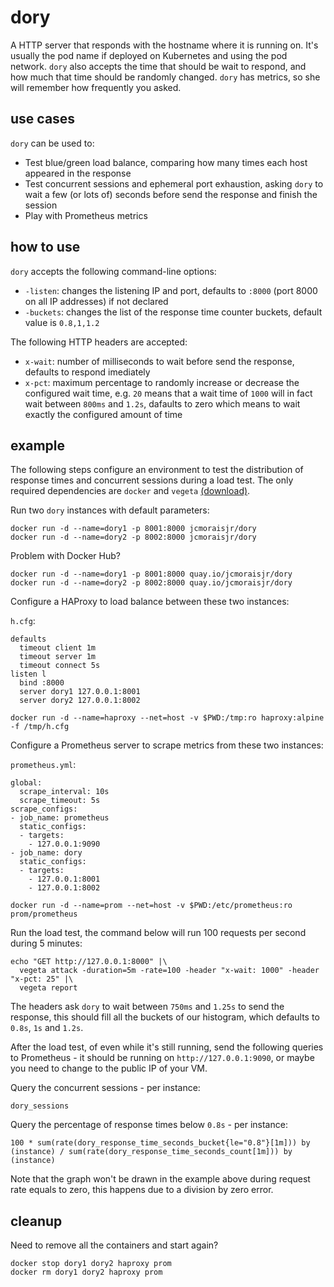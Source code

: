 # dory

A HTTP server that responds with the hostname where it is running on. It's usually the pod name if deployed on Kubernetes and using the pod network. `dory` also accepts the time that should be wait to respond, and how much that time should be randomly changed. `dory` has metrics, so she will remember how frequently you asked.

## use cases

`dory` can be used to:

* Test blue/green load balance, comparing how many times each host appeared in the response
* Test concurrent sessions and ephemeral port exhaustion, asking `dory` to wait a few (or lots of) seconds before send the response and finish the session
* Play with Prometheus metrics

## how to use

`dory` accepts the following command-line options:

* `-listen`: changes the listening IP and port, defaults to `:8000` (port 8000 on all IP addresses) if not declared
* `-buckets`: changes the list of the response time counter buckets, default value is `0.8,1,1.2`

The following HTTP headers are accepted:

* `x-wait`: number of milliseconds to wait before send the response, defaults to respond imediately
* `x-pct`: maximum percentage to randomly increase or decrease the configured wait time, e.g. `20` means that a wait time of `1000` will in fact wait between `800ms` and `1.2s`, dafaults to zero which means to wait exactly the configured amount of time

## example

The following steps configure an environment to test the distribution of response times and concurrent sessions during a load test. The only required dependencies are `docker` and `vegeta` [(download)](https://github.com/tsenart/vegeta/releases).

Run two `dory` instances with default parameters:

```
docker run -d --name=dory1 -p 8001:8000 jcmoraisjr/dory
docker run -d --name=dory2 -p 8002:8000 jcmoraisjr/dory
```

Problem with Docker Hub?

```
docker run -d --name=dory1 -p 8001:8000 quay.io/jcmoraisjr/dory
docker run -d --name=dory2 -p 8002:8000 quay.io/jcmoraisjr/dory
```

Configure a HAProxy to load balance between these two instances:

`h.cfg`:

```
defaults
  timeout client 1m
  timeout server 1m
  timeout connect 5s
listen l
  bind :8000
  server dory1 127.0.0.1:8001
  server dory2 127.0.0.1:8002
```

```
docker run -d --name=haproxy --net=host -v $PWD:/tmp:ro haproxy:alpine -f /tmp/h.cfg
```

Configure a Prometheus server to scrape metrics from these two instances:

`prometheus.yml`:

```
global:
  scrape_interval: 10s
  scrape_timeout: 5s
scrape_configs:
- job_name: prometheus
  static_configs:
  - targets:
    - 127.0.0.1:9090
- job_name: dory
  static_configs:
  - targets:
    - 127.0.0.1:8001
    - 127.0.0.1:8002
```

```
docker run -d --name=prom --net=host -v $PWD:/etc/prometheus:ro prom/prometheus
```

Run the load test, the command below will run 100 requests per second during 5 minutes:

```
echo "GET http://127.0.0.1:8000" |\
  vegeta attack -duration=5m -rate=100 -header "x-wait: 1000" -header "x-pct: 25" |\
  vegeta report
```

The headers ask `dory` to wait between `750ms` and `1.25s` to send the response, this should fill all the buckets of our histogram, which defaults to `0.8s`, `1s` and `1.2s`.

After the load test, of even while it's still running, send the following queries to Prometheus - it should be running on `http://127.0.0.1:9090`, or maybe you need to change to the public IP of your VM.

Query the concurrent sessions - per instance:

```
dory_sessions
```

Query the percentage of response times below `0.8s` - per instance:

```
100 * sum(rate(dory_response_time_seconds_bucket{le="0.8"}[1m])) by (instance) / sum(rate(dory_response_time_seconds_count[1m])) by (instance)
```

Note that the graph won't be drawn in the example above during request rate equals to zero, this happens due to a division by zero error.

## cleanup

Need to remove all the containers and start again?

```
docker stop dory1 dory2 haproxy prom
docker rm dory1 dory2 haproxy prom
```
